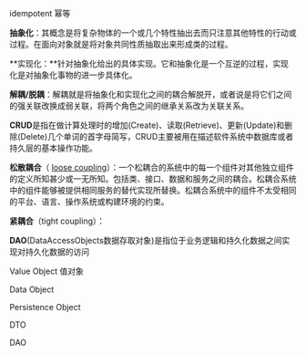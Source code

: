 idempotent 幂等

**抽象化**：其概念是将复杂物体的一个或几个特性抽出去而只注意其他特性的行动或过程。在面向对象就是将对象共同性质抽取出来形成类的过程。

**实现化：**针对抽象化给出的具体实现。它和抽象化是一个互逆的过程，实现化是对抽象化事物的进一步具体化。

**解耦/脱耦**：解耦就是将抽象化和实现化之间的耦合解脱开，或者说是将它们之间的强关联改换成弱关联，将两个角色之间的继承关系改为关联关系。

**CRUD**是指在做计算处理时的增加(Create)、读取(Retrieve)、更新(Update)和删除(Delete)几个单词的首字母简写，CRUD主要被用在描述软件系统中数据库或者持久层的基本操作功能。

**松散耦合**（ [loose coupling](https://en.wikipedia.org/wiki/Loose_coupling)）：一个松耦合的系统中的每一个组件对其他独立组件的定义所知甚少或一无所知。包括类、接口、数据和服务之间的耦合。松耦合系统中的组件能够被提供相同服务的替代实现所替换。松耦合系统中的组件不太受相同的平台、语言、操作系统或构建环境的约束。

**紧耦合**（tight coupling）：

**DAO**(DataAccessObjects数据存取对象)是指位于业务逻辑和持久化数据之间实现对持久化数据的访问



Value Object 值对象

Data Object

Persistence Object

DTO

DAO